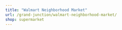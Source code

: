 ```yaml
---
title: "Walmart Neighborhood Market"
url: /grand-junction/walmart-neighborhood-market/
shop: supermarket
---
```


